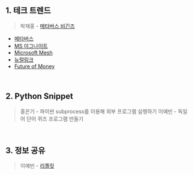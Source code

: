 ## 1. 테크 트렌드

> 박재홍 - [메타버스 비긴즈](https://docs.google.com/document/d/13gzqAOINhNtAMMlULd8JQidMWyDFkNGq97ubg9h5yTA/edit#heading=h.lzr3ct5s873n)
  - [메타버스](https://spri.kr/posts/view/23197)
  - [MS 이그나이트](https://myignite.microsoft.com/home)
  - [Microsoft Mesh](https://www.youtube.com/watch?v=IkpsJoobZmE&ab_channel=Microsoft)
  - [뉴럴링크](https://neuralink.com/)
  - [Future of Money](https://www.citivelocity.com/citigps/)


&nbsp;



## 2. Python Snippet

> 홍은기 - 파이썬 subprocess를 이용해 외부 프로그램 실행하기
> 이예빈 - 독일어 단어 퀴즈 프로그램 만들기

&nbsp;



## 3. 정보 공유

> 이예빈 - [리플릿](https://replit.com)
